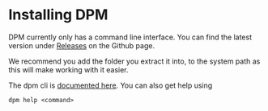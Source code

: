 # Installing DPM

DPM currently only has a command line interface. You can find the latest version under [Releases](https://github.com/xxxxupdatemexxx) on the Github page.

We recommend you add the folder you extract it into, to the system path as this will make working with it easier.

The dpm cli is [documented here](../commands.md). You can also get help using

```cli
dpm help <command>
```
